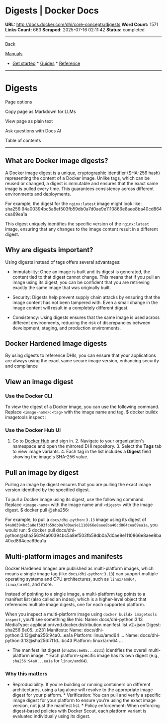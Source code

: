 # Digests | Docker Docs

**URL:** http://docs.docker.com/dhi/core-concepts/digests
**Word Count:** 1571
**Links Count:** 663
**Scraped:** 2025-07-16 02:11:42
**Status:** completed

---

Back

[Manuals](https://docs.docker.com/manuals/)

  * [Get started](http://docs.docker.com/get-started/)   * [Guides](http://docs.docker.com/guides/)   * [Reference](http://docs.docker.com/reference/)

* * *

# Digests

Page options

Copy page as Markdown for LLMs

View page as plain text

Ask questions with Docs AI

Table of contents

* * *

## What are Docker image digests?

A Docker image digest is a unique, cryptographic identifier \(SHA-256 hash\) representing the content of a Docker image. Unlike tags, which can be reused or changed, a digest is immutable and ensures that the exact same image is pulled every time. This guarantees consistency across different environments and deployments.

For example, the digest for the `nginx:latest` image might look like:               sha256:94a00394bc5a8ef503fb59db0a7d0ae9e1110866e8aee8ba40cd864cea69ea1a

This digest uniquely identifies the specific version of the `nginx:latest` image, ensuring that any changes to the image content result in a different digest.

## Why are digests important?

Using digests instead of tags offers several advantages:

  * Immutability: Once an image is built and its digest is generated, the content tied to that digest cannot change. This means that if you pull an image using its digest, you can be confident that you are retrieving exactly the same image that was originally built.

  * Security: Digests help prevent supply chain attacks by ensuring that the image content has not been tampered with. Even a small change in the image content will result in a completely different digest.

  * Consistency: Using digests ensures that the same image is used across different environments, reducing the risk of discrepancies between development, staging, and production environments.

## Docker Hardened Image digests

By using digests to reference DHIs, you can ensure that your applications are always using the exact same secure image version, enhancing security and compliance

## View an image digest

### Use the Docker CLI

To view the digest of a Docker image, you can use the following command. Replace `<image-name>:<tag>` with the image name and tag.               $ docker buildx imagetools inspect <image-name>:<tag>     

### Use the Docker Hub UI

  1. Go to [Docker Hub](https://hub.docker.com/) and sign in.   2. Navigate to your organization's namespace and open the mirrored DHI repository.   3. Select the **Tags** tab to view image variants.   4. Each tag in the list includes a **Digest** field showing the image's SHA-256 value.

## Pull an image by digest

Pulling an image by digest ensures that you are pulling the exact image version identified by the specified digest.

To pull a Docker image using its digest, use the following command. Replace `<image-name>` with the image name and `<digest>` with the image digest.               $ docker pull <image-name>@sha256:<digest>     

For example, to pull a `docs/dhi-python:3.13` image using its digest of `94a00394bc5a8ef503fb59db0a7d0ae9e1110866e8aee8ba40cd864cea69ea1a`, you would run:               $ docker pull docs/dhi-python@sha256:94a00394bc5a8ef503fb59db0a7d0ae9e1110866e8aee8ba40cd864cea69ea1a     

## Multi-platform images and manifests

Docker Hardened Images are published as multi-platform images, which means a single image tag \(like `docs/dhi-python:3.13`\) can support multiple operating systems and CPU architectures, such as `linux/amd64`, `linux/arm64`, and more.

Instead of pointing to a single image, a multi-platform tag points to a manifest list \(also called an index\), which is a higher-level object that references multiple image digests, one for each supported platform.

When you inspect a multi-platform image using `docker buildx imagetools inspect`, you'll see something like this:               Name:      docs/dhi-python:3.13     MediaType: application/vnd.docker.distribution.manifest.list.v2+json     Digest:    sha256:6e05...d231          Manifests:       Name:        docs/dhi-python:3.13@sha256:94a0...ea1a       Platform:    linux/amd64       ...            Name:        docs/dhi-python:3.13@sha256:7f1d...bc43       Platform:    linux/arm64       ...

  * The manifest list digest \(`sha256:6e05...d231`\) identifies the overall multi-platform image.   * Each platform-specific image has its own digest \(e.g., `sha256:94a0...ea1a` for `linux/amd64`\).

### Why this matters

  * Reproducibility: If you're building or running containers on different architectures, using a tag alone will resolve to the appropriate image digest for your platform.   * Verification: You can pull and verify a specific image digest for your platform to ensure you're using the exact image version, not just the manifest list.   * Policy enforcement: When enforcing digest-based policies with Docker Scout, each platform variant is evaluated individually using its digest.